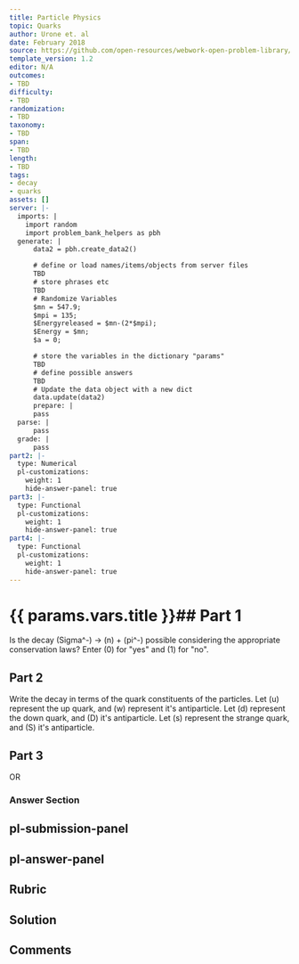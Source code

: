 ```yaml
---
title: Particle Physics
topic: Quarks
author: Urone et. al
date: February 2018
source: https://github.com/open-resources/webwork-open-problem-library/tree/master/Contrib/BrockPhysics/College_Physics_Urone/33.Particle_Physics/33-05.Quarks/NU_U17-33-05-012.pg
template_version: 1.2
editor: N/A
outcomes:
- TBD
difficulty:
- TBD
randomization:
- TBD
taxonomy:
- TBD
span:
- TBD
length:
- TBD
tags:
- decay
- quarks
assets: []
server: |-
  imports: |
    import random
    import problem_bank_helpers as pbh
  generate: |
      data2 = pbh.create_data2()

      # define or load names/items/objects from server files
      TBD
      # store phrases etc
      TBD
      # Randomize Variables
      $mn = 547.9;
      $mpi = 135;
      $Energyreleased = $mn-(2*$mpi);
      $Energy = $mn;
      $a = 0;

      # store the variables in the dictionary "params"
      TBD
      # define possible answers
      TBD
      # Update the data object with a new dict
      data.update(data2)
      prepare: |
      pass
  parse: |
      pass
  grade: |
      pass
part2: |-
  type: Numerical
  pl-customizations:
    weight: 1
    hide-answer-panel: true
part3: |-
  type: Functional
  pl-customizations:
    weight: 1
    hide-answer-panel: true
part4: |-
  type: Functional
  pl-customizations:
    weight: 1
    hide-answer-panel: true
---
```


# {{ params.vars.title }}## Part 1 
Is the decay (Sigma^-) &#8594; (n) + (pi^-) possible considering the appropriate conservation laws? Enter (0) for "yes" and (1) for "no". 
## Part 2 
Write the decay in terms of the quark constituents of the particles. Let (u) represent the up quark, and (w) represent it's antiparticle. Let (d) represent the down quark, and (D) it's antiparticle. Let (s) represent the strange quark, and (S) it's antiparticle. 
## Part 3 
OR 


### Answer Section 


## pl-submission-panel 


## pl-answer-panel 


## Rubric 


## Solution 


## Comments 


